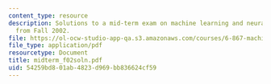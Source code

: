 ```yaml
---
content_type: resource
description: Solutions to a mid-term exam on machine learning and neural networks
  from Fall 2002.
file: https://ol-ocw-studio-app-qa.s3.amazonaws.com/courses/6-867-machine-learning-fall-2006/54259bd801ab4823d969bb836624cf59_midterm_f02soln.pdf
file_type: application/pdf
resourcetype: Document
title: midterm_f02soln.pdf
uid: 54259bd8-01ab-4823-d969-bb836624cf59
---
```

